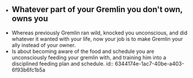 - ## Whatever part of your Gremlin you don't own, owns you
- Whereas previously Gremlin ran wild, knocked you unconscious, and did whatever it wanted with your life, now your job is to make Gremlin your ally instead of your owner.
- Is about becoming aware of the food and schedule you are unconsciously feeding your gremlin with, and training him into a disciplined feeding plan and schedule.
  id:: 6344174e-1ac7-40be-a403-6f93b6fc1b5a